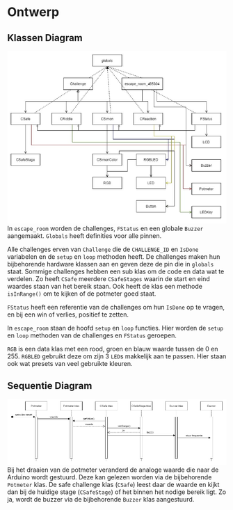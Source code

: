 # Ontwerp

## Klassen Diagram
<img src="imgs/ontwerp/Class%20Diagram.jpg" width="800px"></img><br>
In `escape_room` worden de challenges, `FStatus` en een globale `Buzzer` aangemaakt. `Globals` heeft definities voor alle pinnen.

Alle challenges erven van `Challenge` die de `CHALLENGE_ID` en `IsDone` variabelen en de `setup` en `loop` methoden heeft. De challenges maken hun bijbehorende hardware klassen aan en geven deze de pin die in `globals` staat.
Sommige challenges hebben een sub klas om de code en data wat te verdelen. Zo heeft `CSafe` meerdere `CSafeStages` waarin de start en eind waardes staan van het bereik staan. Ook heeft de klas een methode `isInRange()` om te kijken of de potmeter goed staat.

`FStatus` heeft een referentie van de challenges om hun `IsDone` op te vragen, en bij een win of verlies, positief te zetten.

In `escape_room` staan de hoofd `setup` en `loop` functies. Hier worden de `setup` en `loop` methoden van de challenges en `FStatus` geroepen.

`RGB` is een data klas met een rood, groen en blauw waarde tussen de 0 en 255. `RGBLED` gebruikt deze om zijn 3 `LED`s makkelijk aan te passen. Hier staan ook wat presets van veel gebruikte kleuren.

## Sequentie Diagram
<img src="imgs/ontwerp/Sequence%20Diagram%20-%20Safe.jpg" width="800px"></img><br>
Bij het draaien van de potmeter veranderd de analoge waarde die naar de Arduino wordt gestuurd. Deze kan gelezen worden via de bijbehorende `Potmeter` klas. De safe challenge klas (`CSafe`) leest daar de waarde en kijkt dan bij de huidige stage (`CSafeStage`) of het binnen het nodige bereik ligt. Zo ja, wordt de buzzer via de bijbehorende `Buzzer` klas aangestuurd.